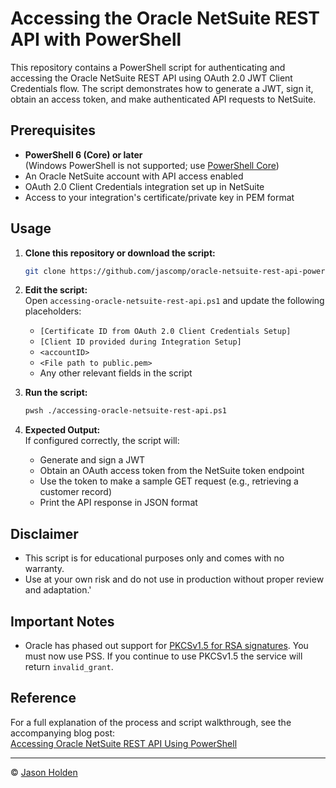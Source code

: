 # Accessing the Oracle NetSuite REST API with PowerShell

This repository contains a PowerShell script for authenticating and accessing the Oracle NetSuite REST API using OAuth 2.0 JWT Client Credentials flow. The script demonstrates how to generate a JWT, sign it, obtain an access token, and make authenticated API requests to NetSuite.

## Prerequisites

- **PowerShell 6 (Core) or later**  
  (Windows PowerShell is not supported; use [PowerShell Core](https://github.com/PowerShell/PowerShell))
- An Oracle NetSuite account with API access enabled
- OAuth 2.0 Client Credentials integration set up in NetSuite
- Access to your integration's certificate/private key in PEM format

## Usage

1. **Clone this repository or download the script:**
    ```sh
    git clone https://github.com/jascomp/oracle-netsuite-rest-api-powershell.git
    ```

2. **Edit the script:**  
   Open `accessing-oracle-netsuite-rest-api.ps1` and update the following placeholders:
   - `[Certificate ID from OAuth 2.0 Client Credentials Setup]`
   - `[Client ID provided during Integration Setup]`
   - `<accountID>`
   - `<File path to public.pem>`
   - Any other relevant fields in the script

3. **Run the script:**
    ```sh
    pwsh ./accessing-oracle-netsuite-rest-api.ps1
    ```

4. **Expected Output:**  
   If configured correctly, the script will:
   - Generate and sign a JWT
   - Obtain an OAuth access token from the NetSuite token endpoint
   - Use the token to make a sample GET request (e.g., retrieving a customer record)
   - Print the API response in JSON format

## Disclaimer

- This script is for educational purposes only and comes with no warranty.
- Use at your own risk and do not use in production without proper review and adaptation.'

## Important Notes

- Oracle has phased out support for [PKCSv1.5 for RSA signatures](https://community.oracle.com/netsuite/english/discussion/4490520/end-of-support-for-rsa-pkcsv1-5-scheme-for-oauth-2-0).  You must now use PSS. If you continue to use PKCSv1.5 the service will return `invalid_grant`.

## Reference

For a full explanation of the process and script walkthrough, see the accompanying blog post:  
[Accessing Oracle NetSuite REST API Using PowerShell](https://jasonholden.com/accessing-oracle-netsuite-rest-api-using-powershell/)

---

© [Jason Holden](https://jasonholden.com/)
